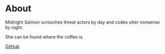 # About

Midnight Salmon scrooches threat actors by day and codes utter nonsense by
night.

She can be found where the coffee is.

[GitHub](https://github.com/Midnight-Salmon)
